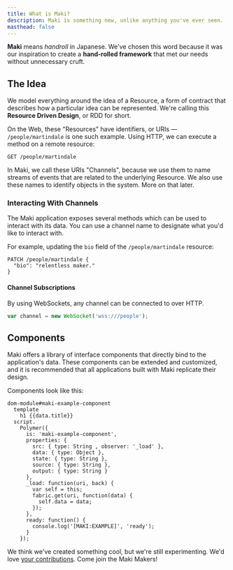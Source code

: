 ```yaml
---
title: What is Maki?
description: Maki is something new, unlike anything you've ever seen.  Read on to learn more.
masthead: false
---
```


**Maki** means _handroll_ in Japanese.  We've chosen this word because it was our
inspiration to create a **hand-rolled framework** that met our needs without unnecessary
cruft.

## The Idea
We model everything around the idea of a Resource, a form of contract that describes how
a particular idea can be represented.  We're calling this **Resource Driven Design**, or
RDD for short.

On the Web, these "Resources" have identifiers, or URIs — `/people/martindale` is one
such example.  Using HTTP, we can execute a method on a remote resource:

```
GET /people/martindale
```

In Maki, we call these URIs "Channels", because we use them to name streams of
events that are related to the underlying Resource.  We also use these names to
identify objects in the system.  More on that later.

### Interacting With Channels
The Maki application exposes several methods which can be used to interact with
its data.  You can use a channel name to designate what you'd like to interact
with.

For example, updating the `bio` field of the `/people/martindale` resource:

```
PATCH /people/martindale {
  "bio": "relentless maker."
}
```

#### Channel Subscriptions
By using WebSockets, any channel can be connected to over HTTP.

```js
var channel = new WebSocket('wss:///people');
```

## Components
Maki offers a library of interface components that directly bind to the
application's data.  These components can be extended and customized, and it is
recommended that all applications built with Maki replicate their design.

Components look like this:
```jade
dom-module#maki-example-component
  template
    h1 {{data.title}}
  script.
    Polymer({
      is: 'maki-example-component',
      properties: {
        src: { type: String , observer: '_load' },
        data: { type: Object },
        state: { type: String },
        source: { type: String },
        output: { type: String }
      },
      _load: function(uri, back) {
        var self = this;
        fabric.get(uri, function(data) {
          self.data = data;
        });
      },
      ready: function() {
        console.log('[MAKI:EXAMPLE]', 'ready');
      }
    });

```

We think we've created something cool, but we're still experimenting.  We'd love
<a href="/people">your contributions</a>.  Come join the Maki Makers!
